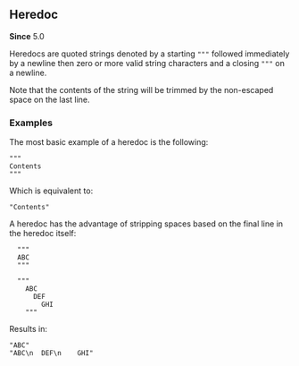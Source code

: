 ## Heredoc

__Since__ 5.0

Heredocs are quoted strings denoted by a starting `"""` followed immediately by a newline then
zero or more valid string characters and a closing `"""` on a newline.

Note that the contents of the string will be trimmed by the non-escaped space on the last line.

### Examples

The most basic example of a heredoc is the following:

```
"""
Contents
"""
```

Which is equivalent to:

```
"Contents"
```

A heredoc has the advantage of stripping spaces based on the final line in the heredoc itself:

```
  """
  ABC
  """

  """
    ABC
      DEF
        GHI
    """
```

Results in:

```
"ABC"
"ABC\n  DEF\n    GHI"
```

